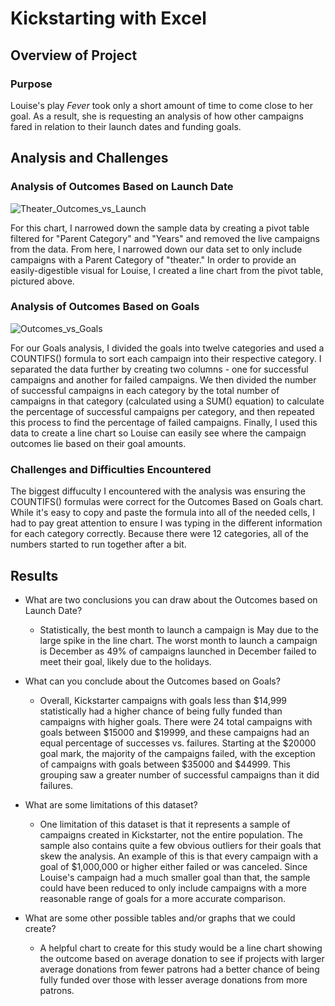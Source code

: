 # Kickstarting with Excel

## Overview of Project

### Purpose
Louise's play *Fever* took only a short amount of time to come close to her goal. As a result, she is requesting an analysis of how other campaigns fared in relation to their launch dates and funding goals.
    
## Analysis and Challenges
### Analysis of Outcomes Based on Launch Date
![Theater_Outcomes_vs_Launch](https://user-images.githubusercontent.com/100883212/159586001-d80a11a4-e4dd-4bf3-b4b7-59b59fb76264.png)
  
For this chart, I narrowed down the sample data by creating a pivot table filtered for "Parent Category" and "Years" and removed the live campaigns from the data. From here, I narrowed down our data set to only include campaigns with a Parent Category of "theater." In order to provide an easily-digestible visual for Louise, I created a line chart from the pivot table, pictured above.
    
### Analysis of Outcomes Based on Goals
![Outcomes_vs_Goals](https://user-images.githubusercontent.com/100883212/159398548-500388d9-fb67-4390-87c9-4bfca859fd4b.png)

For our Goals analysis, I divided the goals into twelve categories and used a COUNTIFS() formula to sort each campaign into their respective category. I separated the data further by creating two columns - one for successful campaigns and another for failed campaigns. We then divided the number of successful campaigns in each category by the total number of campaigns in that category (calculated using a SUM() equation) to calculate the percentage of successful campaigns per category, and then repeated this process to find the percentage of failed campaigns. Finally, I used this data to create a line chart so Louise can easily see where the campaign outcomes lie based on their goal amounts.

### Challenges and Difficulties Encountered
The biggest diffuculty I encountered with the analysis was ensuring the COUNTIFS() formulas were correct for the Outcomes Based on Goals chart. While it's easy to copy and paste the formula into all of the needed cells, I had to pay great attention to ensure I was typing in the different information for each category correctly. Because there were 12 categories, all of the numbers started to run together after a bit.

## Results

- What are two conclusions you can draw about the Outcomes based on Launch Date?
  - Statistically, the best month to launch a campaign is May due to the large spike in the line chart. The worst month to launch a campaign is December as 49% of campaigns launched in December failed to meet their goal, likely due to the holidays.

- What can you conclude about the Outcomes based on Goals?
  - Overall, Kickstarter campaigns with goals less than $14,999 statistically had a higher chance of being fully funded than campaigns with higher goals. There were 24 total campaigns with goals between $15000 and $19999, and these campaigns had an equal percentage of successes vs. failures. Starting at the $20000 goal mark, the majority of the campaigns failed, with the exception of campaigns with goals between $35000 and $44999. This grouping saw a greater number of successful campaigns than it did failures.

- What are some limitations of this dataset?
  - One limitation of this dataset is that it represents a sample of campaigns created in Kickstarter, not the entire population. The sample also contains quite a few obvious outliers for their goals that skew the analysis. An example of this is that every campaign with a goal of $1,000,000 or higher either failed or was canceled. Since Louise's campaign had a much smaller goal than that, the sample could have been reduced to only include campaigns with a more reasonable range of goals for a more accurate comparison.

- What are some other possible tables and/or graphs that we could create?
  - A helpful chart to create for this study would be a line chart showing the outcome based on average donation to see if projects with larger average donations from fewer patrons had a better chance of being fully funded over those with lesser average donations from more patrons. 
